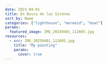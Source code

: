 ```yaml
---
date: 2023-04-01
title: En Busca de las Sirenas
sort_by: Name
categories: ["lighthouse", "mermaid", "boat"]
params:
  featured_image: IMG_20250401_112605.jpg
resources:
  - src: IMG_20250401_112605.jpg
    title: "My painting"
    params:
      cover: true
---
```

